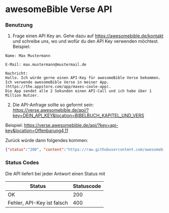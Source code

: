 # awesomeBible Verse API

### Benutzung
1. Frage einen API Key an. Gehe dazu auf https://awesomebible.de/kontakt und schreibe uns, wo und wofür du den API Key verwenden möchtest.
  Beispiel:
  ```
  Name: Max Mustermann
  
  E-Mail: max.mustermann@mustermail.de
  
  Nachricht: 
  Hallo. Ich würde gerne einen API-Key für awesomeBible Verse bekommen.
  Ich verwende awesomeBible Verse in meiner App. (https://the.appstore.com/app/maxes-coole-app).
  Die App sendet alle 2 Sekunden einen API-Call und ich habe über 1 Million Nutzer.
  ```


2. Die API-Anfrage sollte so geformt sein: https://verse.awesomebible.de/api/?key=DEIN_API_KEY&location=BIBELBUCH_KAPITEL_UND_VERS

Beispiel: https://verse.awesomebible.de/api/?key=api-key&location=Offenbarung4,11

Zurück würde dann folgendes kommen:
```json
{"status":"200", "content":"https://raw.githubusercontent.com/awesomebible/verse/73636ef8254f94bd632eee22509686744e574dee/img/1.jpg"}
```


### Status Codes
Die API liefert bei jeder Antwort einen Status mit

| Status  | Statuscode  |
|---|---|
| OK | 200 |
| Fehler, API-Key ist falsch | 400 |